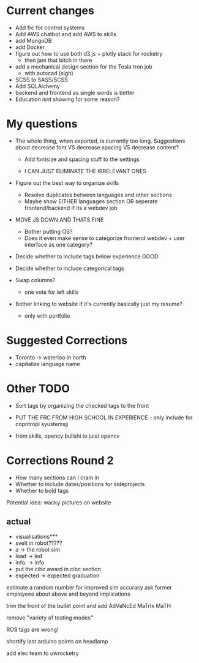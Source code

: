 # Current changes
* Add frc for control systems
* Add AWS chatbot and add AWS to skills
* add MongoDB
* add Docker
* figure out how to use both d3.js + plotly stack for rocketry
    * then jam that bitch in there
* add a mechanical design section for the Tesla tron job
    * with autocad (sigh)
* SCSS to SASS/SCSS
* Add SQLAlchemy
* backend and frontend as single words is better
* Education isnt showing for some reason?













# My questions
* The whole thing, when exported, is currently too long. Suggestions about decrease font VS decrease spacing VS decrease content?
    * Add fontsize and spacing stuff to the settings

    * I CAN JUST ELIMINATE THE IRRELEVANT ONES

* Figure out the best way to organize skills
    * Resolve duplicates between languages and other sections
    * Maybe show EITHER languages section OR seperate frontend/backend if its a webdev job
* MOVE JS DOWN AND THATS FINE
    * Bother putting OS?
    * Does it even make sense to categorize frontend webdev + user interface as one category?
* Decide whether to include tags below experience GOOD
* Decide whether to include categorical tags
* Swap columns?
    * one vote for left skills
* Bother linking to website if it's currently basically just my resume?
    * only with portfolio



# Suggested Corrections
* Toronto -> waterloo in north
* capitalize language name
# Other TODO
* Sort tags by organizing the checked tags to the front

* PUT THE FRC FROM HIGH SCHOOL IN EXPERIENCE - only include for copntropl syustemsjj

* from skills, opencv bullshi to juist opencv



# Corrections Round 2
* How many sections can I cram in
* Whether to include dates/positions for sideprojects
* Whether to bold tags


Potential idea: wacky pictures on website


## actual
* visualisations***
* svelt in robot?????
* a -> the robot sim
* lead -> led
* info. -> info
* put the cibc award in cibc section
* expected -> expected graduation

estimate a random number for improved sim accuracy
ask former employeee about above and beyond implications

 trim the front of the bullet point and add AdVaNcEd MaTrIx MaTH 
 
 remove "variety of testing modes"
 
 ROS tags are wrong!
 
 shortify last arduino points on headlamp
 
 add elec team to uwrocketry

